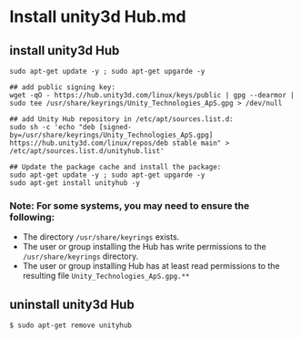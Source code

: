 # Install unity3d Hub.md

## install unity3d Hub
```
sudo apt-get update -y ; sudo apt-get upgarde -y

## add public signing key:
wget -qO - https://hub.unity3d.com/linux/keys/public | gpg --dearmor | sudo tee /usr/share/keyrings/Unity_Technologies_ApS.gpg > /dev/null

## add Unity Hub repository in /etc/apt/sources.list.d:
sudo sh -c 'echo "deb [signed-by=/usr/share/keyrings/Unity_Technologies_ApS.gpg] https://hub.unity3d.com/linux/repos/deb stable main" > /etc/apt/sources.list.d/unityhub.list'

## Update the package cache and install the package:
sudo apt-get update -y ; sudo apt-get upgarde -y
sudo apt-get install unityhub -y
```

### Note: For some systems, you may need to ensure the following:
   * The directory `/usr/share/keyrings` exists.
   * The user or group installing the Hub has write permissions to the `/usr/share/keyrings` directory.
   * The user or group installing Hub has at least read permissions to the resulting file `Unity_Technologies_ApS.gpg.**`

## uninstall unity3d Hub
```
$ sudo apt-get remove unityhub
```
